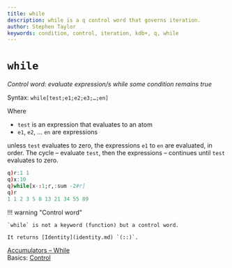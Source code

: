 ```yaml
---
title: while
description: while is a q control word that governs iteration.
author: Stephen Taylor
keywords: condition, control, iteration, kdb+, q, while
---
```

# `while`





_Control word: evaluate expression/s while some condition remains true_

Syntax: `while[test;e1;e2;e3;…;en]` 

Where

-   `test` is an expression that evaluates to an atom
-   `e1`, `e2`, … `en` are expressions

unless `test` evaluates to zero, the expressions `e1` to `en` are evaluated, in order. The cycle – evaluate `test`, then the expressions – continues until `test` evaluates to zero. 

```q
q)r:1 1
q)x:10
q)while[x-:1;r,:sum -2#r]
q)r
1 1 2 3 5 8 13 21 34 55 89
```

!!! warning "Control word"

    `while` is not a keyword (function) but a control word.

    It returns [Identity](identity.md) `(::)`.


<i class="far fa-hand-point-right"></i> 
[Accumulators – While](accumulators.md#while)  
Basics: [Control](../basics/control.md) 
